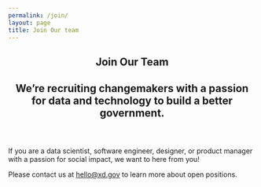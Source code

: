 ```yaml
---
permalink: /join/
layout: page
title: Join Our team
---
```

<section>
  <div class="page-content">
    <header>
      <h1>Join Our Team</h1>
      <h2 class="page-subtitle">
        We’re recruiting changemakers with a passion for data and technology
        to build a better government.
      </h2>
    </header>
    <p>
      If you are a data scientist, software engineer, designer, or
      product manager with a passion for social impact, we want to here from you! 
    </p>
    <p>
      Please contact us at
      <a class="page-cta" href="mailto:hello@xd.gov">hello@xd.gov</a>
      to learn more about open positions.
    </p>
  </div>
</section>